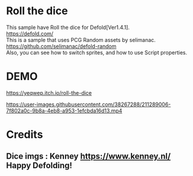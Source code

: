 # Roll the dice
 This sample have Roll the dice for Defold[Ver1.4.1].  
 https://defold.com/  
This is a sample that uses PCG Random assets by selimanac.  
 https://github.com/selimanac/defold-random  
Also, you can see how to switch sprites, and how to use Script properties.  
# DEMO
https://yeqwep.itch.io/roll-the-dice


https://user-images.githubusercontent.com/38267288/211289006-7f802a0c-9b8a-4eb8-a953-1efcbda16d13.mp4
# Credits
Dice imgs : Kenney
https://www.kenney.nl/  
Happy Defolding!
---
